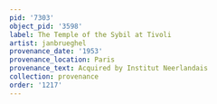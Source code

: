 ```yaml
---
pid: '7303'
object_pid: '3598'
label: The Temple of the Sybil at Tivoli
artist: janbrueghel
provenance_date: '1953'
provenance_location: Paris
provenance_text: Acquired by Institut Neerlandais
collection: provenance
order: '1217'
---
```

